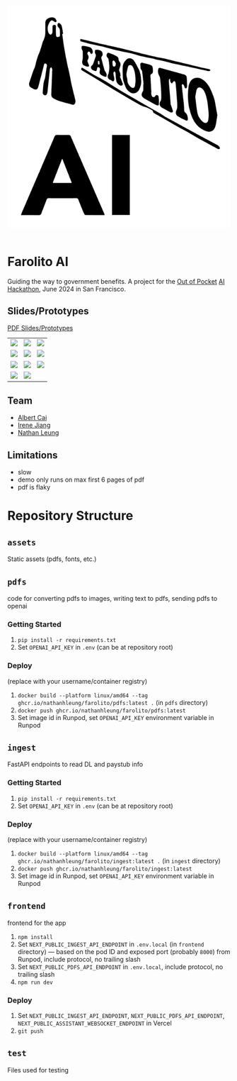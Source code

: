 <img src="./frontend/app/logo.png" alt="Farolito AI logo">
<br/>
<br/>

# Farolito AI

Guiding the way to government benefits. A project for the [Out of Pocket](https://www.outofpocket.health/) [AI Hackathon](https://www.outofpocket.health/ai-hackathon), June 2024 in San Francisco.

## Slides/Prototypes

[PDF Slides/Prototypes](./slides/slides.pdf)

<table>
    <tr>
        <td>
            <img src="./assets/slides/slide1.png">
        </td>
        <td>
            <img src="./assets/slides/slide2.png">
        </td>
        <td>
            <img src="./assets/slides/slide3.png">
        </td>
    </tr>
    <tr>
        <td>
            <img src="./assets/slides/slide4.png">
        </td>
        <td>
            <img src="./assets/slides/slide5.png">
        </td>
        <td>
            <img src="./assets/slides/slide6.png">
        </td>
    </tr>
    <tr>
        <td>
            <img src="./assets/slides/slide7.png">
        </td>
        <td>
            <img src="./assets/slides/slide8.png">
        </td>
        <td>
            <img src="./assets/slides/slide9.png">
        </td>
    </tr>
    <tr>
        <td>
            <img src="./assets/slides/slide10.png">
        </td>
        <td>
            <img src="./assets/slides/slide11.png">
        </td>
    </tr>
</table>

## Team

- [Albert Cai](https://www.linkedin.com/in/albert-cai-b1a2b7161)
- [Irene Jiang](https://www.linkedin.com/in/irene-jiang/)
- [Nathan Leung](https://natecation.com)

## Limitations

- slow
- demo only runs on max first 6 pages of pdf
- pdf is flaky

# Repository Structure

## `assets`

Static assets (pdfs, fonts, etc.)

## `pdfs`

code for converting pdfs to images, writing text to pdfs, sending pdfs to openai

### Getting Started

1. `pip install -r requirements.txt`
1. Set `OPENAI_API_KEY` in `.env` (can be at repository root)

### Deploy

(replace with your username/container registry)

1. `docker build --platform linux/amd64 --tag ghcr.io/nathanhleung/farolito/pdfs:latest .` (in `pdfs` directory)
1. `docker push ghcr.io/nathanhleung/farolito/pdfs:latest`
1. Set image id in Runpod, set `OPENAI_API_KEY` environment variable in Runpod

## `ingest`

FastAPI endpoints to read DL and paystub info

### Getting Started

1. `pip install -r requirements.txt`
1. Set `OPENAI_API_KEY` in `.env` (can be at repository root)

### Deploy

(replace with your username/container registry)

1. `docker build --platform linux/amd64 --tag ghcr.io/nathanhleung/farolito/ingest:latest .` (in `ingest` directory)
1. `docker push ghcr.io/nathanhleung/farolito/ingest:latest`
1. Set image id in Runpod, set `OPENAI_API_KEY` environment variable in Runpod

## `frontend`

frontend for the app

1. `npm install`
1. Set `NEXT_PUBLIC_INGEST_API_ENDPOINT` in `.env.local` (in `frontend` directory) — based on the pod ID and exposed port (probably `8000`) from Runpod, include protocol, no trailing slash
1. Set `NEXT_PUBLIC_PDFS_API_ENDPOINT` in `.env.local`, include protocol, no trailing slash
1. `npm run dev`

### Deploy

1. Set `NEXT_PUBLIC_INGEST_API_ENDPOINT`, `NEXT_PUBLIC_PDFS_API_ENDPOINT`, `NEXT_PUBLIC_ASSISTANT_WEBSOCKET_ENDPOINT` in Vercel
1. `git push`

## `test`

Files used for testing
